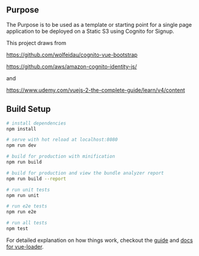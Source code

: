 ## Purpose

The Purpose is to be used as a template or starting point 
for a single page application to be deployed on a Static S3 
using Cognito for Signup.

This project draws from

https://github.com/wolfeidau/cognito-vue-bootstrap

https://github.com/aws/amazon-cognito-identity-js/

and

https://www.udemy.com/vuejs-2-the-complete-guide/learn/v4/content




## Build Setup

``` bash
# install dependencies
npm install

# serve with hot reload at localhost:8080
npm run dev

# build for production with minification
npm run build

# build for production and view the bundle analyzer report
npm run build --report

# run unit tests
npm run unit

# run e2e tests
npm run e2e

# run all tests
npm test
```

For detailed explanation on how things work, checkout the [guide](http://vuejs-templates.github.io/webpack/) and [docs for vue-loader](http://vuejs.github.io/vue-loader).
